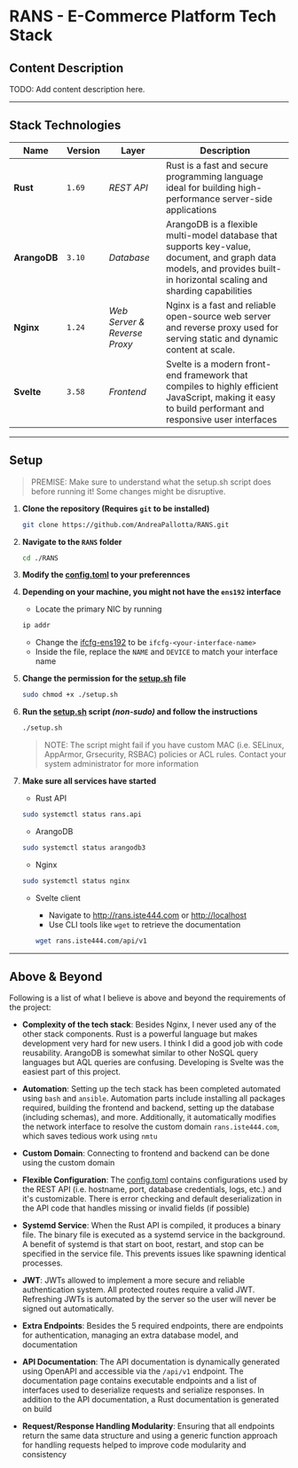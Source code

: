 # RANS - E-Commerce Platform Tech Stack

## Content Description

TODO: Add content description here.

---

## Stack Technologies

| Name         | Version | Layer                        | Description                                                                                                                                                              |
| ------------ | ------- | ---------------------------- | ------------------------------------------------------------------------------------------------------------------------------------------------------------------------ |
| **Rust**     | `1.69`  | _REST API_                   | Rust is a fast and secure programming language ideal for building high-performance server-side applications                                                              |
| **ArangoDB** | `3.10`  | _Database_                   | ArangoDB is a flexible multi-model database that supports key-value, document, and graph data models, and provides built-in horizontal scaling and sharding capabilities |
| **Nginx**    | `1.24`  | _Web Server & Reverse Proxy_ | Nginx is a fast and reliable open-source web server and reverse proxy used for serving static and dynamic content at scale.                                              |
| **Svelte**   | `3.58`  | _Frontend_                   | Svelte is a modern front-end framework that compiles to highly efficient JavaScript, making it easy to build performant and responsive user interfaces                   |

---

## Setup

> PREMISE: Make sure to understand what the setup.sh script does before running it! Some changes might be disruptive.

1. **Clone the repository (Requires `git` to be installed)**

   ```bash
   git clone https://github.com/AndreaPallotta/RANS.git
   ```

2. **Navigate to the `RANS` folder**

   ```bash
   cd ./RANS
   ```

3. **Modify the [config.toml](./config/config.toml) to your preferennces**

4. **Depending on your machine, you might not have the `ens192` interface**

   - Locate the primary NIC by running

   ```bash
   ip addr
   ```

   - Change the [ifcfg-ens192](./config/ifcfg-ens192) to be `ifcfg-<your-interface-name>`
   - Inside the file, replace the `NAME` and `DEVICE` to match your interface name

5. **Change the permission for the [setup.sh](./setup.sh) file**

   ```bash
   sudo chmod +x ./setup.sh
   ```

6. **Run the [setup.sh](./setup.sh) script _(non-sudo)_ and follow the instructions**

   ```bash
   ./setup.sh
   ```

   > NOTE: The script might fail if you have custom MAC (i.e. SELinux, AppArmor, Grsecurity, RSBAC) policies or ACL rules. Contact your system administrator for more information

7. **Make sure all services have started**

   - Rust API

   ```bash
   sudo systemctl status rans.api
   ```

   - ArangoDB

   ```bash
   sudo systemctl status arangodb3
   ```

   - Nginx

   ```bash
   sudo systemctl status nginx
   ```

   - Svelte client

     - Navigate to <http://rans.iste444.com> or <http://localhost>
     - Use CLI tools like `wget` to retrieve the documentation

     ```bash
     wget rans.iste444.com/api/v1
     ```

---

## Above & Beyond

Following is a list of what I believe is above and beyond the requirements of the project:

- **Complexity of the tech stack**: Besides Nginx, I never used any of the other stack components. Rust is a powerful language but makes development very hard for new users. I think I did a good job with code reusability. ArangoDB is somewhat similar to other NoSQL query languages but AQL queries are confusing. Developing is Svelte was the easiest part of this project.

- **Automation**: Setting up the tech stack has been completed automated using `bash` and `ansible`. Automation parts include installing all packages required, building the frontend and backend, setting up the database (including schemas), and more. Additionally, it automatically modifies the network interface to resolve the custom domain `rans.iste444.com`, which saves tedious work using `nmtu`

- **Custom Domain**: Connecting to frontend and backend can be done using the custom domain

- **Flexible Configuration**: The [config.toml](./config/config.toml) contains configurations used by the REST API (i.e. hostname, port, database credentials, logs, etc.) and it's customizable. There is error checking and default deserialization in the API code that handles missing or invalid fields (if possible)

- **Systemd Service**: When the Rust API is compiled, it produces a binary file. The binary file is executed as a systemd service in the background. A benefit of systemd is that start on boot, restart, and stop can be specified in the service file. This prevents issues like spawning identical processes.

- **JWT**: JWTs allowed to implement a more secure and reliable authentication system. All protected routes require a valid JWT. Refreshing JWTs is automated by the server so the user will never be signed out automatically.

- **Extra Endpoints**: Besides the 5 required endpoints, there are endpoints for authentication, managing an extra database model, and documentation

- **API Documentation**: The API documentation is dynamically generated using OpenAPI and accessible via the `/api/v1` endpoint. The documentation page contains executable endpoints and a list of interfaces used to deserialize requests and serialize responses. In addition to the API documentation, a Rust documentation is generated on build

- **Request/Response Handling Modularity**: Ensuring that all endpoints return the same data structure and using a generic function approach for handling requests helped to improve code modularity and consistency
